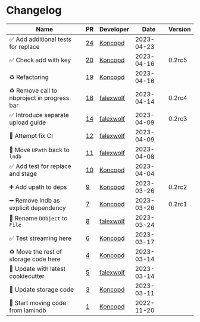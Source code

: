 # Changelog

<!-- prettier-ignore -->
Name | PR | Developer | Date | Version
--- | --- | --- | --- | ---
✅ Add additional tests for replace | [24](https://github.com/laminlabs/lndb-storage/pull/24) | [Koncopd](https://github.com/Koncopd) | 2023-04-23 |
✅ Check add with key | [20](https://github.com/laminlabs/lndb-storage/pull/20) | [Koncopd](https://github.com/Koncopd) | 2023-04-16 | 0.2rc5
♻️ Refactoring | [19](https://github.com/laminlabs/lndb-storage/pull/19) | [Koncopd](https://github.com/Koncopd) | 2023-04-16 |
♻️ Remove call to nbproject in progress bar | [18](https://github.com/laminlabs/lndb-storage/pull/18) | [falexwolf](https://github.com/falexwolf) | 2023-04-14 | 0.2rc4
✅ Introduce separate upload guide | [14](https://github.com/laminlabs/lndb-storage/pull/14) | [falexwolf](https://github.com/falexwolf) | 2023-04-09 | 0.2rc3
💚 Attempt fix CI | [12](https://github.com/laminlabs/lndb-storage/pull/12) | [falexwolf](https://github.com/falexwolf) | 2023-04-09 |
🚚 Move `UPath` back to `lndb` | [11](https://github.com/laminlabs/lndb-storage/pull/11) | [falexwolf](https://github.com/falexwolf) | 2023-04-08 |
✅ Add test for replace and stage | [10](https://github.com/laminlabs/lndb-storage/pull/10) | [Koncopd](https://github.com/Koncopd) | 2023-04-04 |
➕ Add upath to deps | [9](https://github.com/laminlabs/lndb-storage/pull/9) | [Koncopd](https://github.com/Koncopd) | 2023-03-26 | 0.2rc2
➖ Remove lndb as explicit dependency | [7](https://github.com/laminlabs/lndb-storage/pull/7) | [Koncopd](https://github.com/Koncopd) | 2023-03-26 | 0.2rc1
🚚 Rename `DObject` to `File` | [8](https://github.com/laminlabs/lndb-storage/pull/8) | [falexwolf](https://github.com/falexwolf) | 2023-03-24 |
✅ Test streaming here | [6](https://github.com/laminlabs/lndb-storage/pull/6) | [Koncopd](https://github.com/Koncopd) | 2023-03-17 |
♻️ Move the rest of storage code here | [4](https://github.com/laminlabs/lndb-storage/pull/4) | [Koncopd](https://github.com/Koncopd) | 2023-03-14 |
👷 Update with latest cookiecutter | [5](https://github.com/laminlabs/lndb-storage/pull/5) | [falexwolf](https://github.com/falexwolf) | 2023-03-14 |
🔨 Update storage code | [3](https://github.com/laminlabs/lndb-storage/pull/3) | [Koncopd](https://github.com/Koncopd) | 2023-03-11 |
🎉 Start moving code from lamindb | [1](https://github.com/laminlabs/lndb-storage/pull/1) | [Koncopd](https://github.com/Koncopd) | 2022-11-20 |
